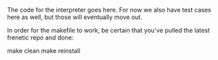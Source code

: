 The code for the interpreter goes here. For now we also have test cases here as well, but those will eventually move out.

In order for the makefile to work, be certain that you've pulled the latest frenetic repo and done:

make clean
make reinstall
